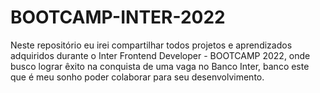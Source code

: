 # BOOTCAMP-INTER-2022
Neste repositório eu irei compartilhar todos projetos e aprendizados adquiridos durante o Inter Frontend Developer - BOOTCAMP 2022, onde busco lograr êxito na conquista de uma vaga no Banco Inter, banco este que é meu sonho poder colaborar para seu desenvolvimento. 
